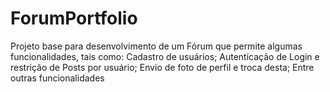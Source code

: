 # ForumPortfolio
Projeto base para desenvolvimento de um Fórum que permite algumas funcionalidades, tais como: Cadastro de usuários; Autenticação de Login e restrição de Posts por usuário; Envio de foto de perfil e troca desta; Entre outras funcionalidades
